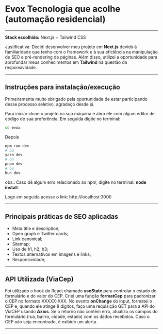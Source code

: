 # Evox Tecnologia que acolhe (automação residencial)
---
**Stack escolhida:** Next.js + Tailwind CSS

Justificativa: Decidi desenvolver meu projeto em **Next.js** devido à familiaridade que tenho com o framework e à sua eficiência na manipulação de SEO e pré-rendering de páginas. Além disso, utilizei a oportunidade para aprofundar meus conhecimentos em **Tailwind** na questão da responsividade.

---
## Instruções para instalação/execução

Primeiramente muito obrigado pela oportunidade de estar participando desse processo seletivo, agradeço desde já.

Para iniciar clone o projeto na sua máquina e abra ele com algum editor de código de sua preferência. Em seguida digite no terminal:

```bash
cd evox
```
Depois

```bash
npm run dev
# ou
yarn dev
# ou
pnpm dev
# ou
bun dev
```
obs.: Caso dê algum erro relacionado ao npm, digite no terminal: **node install**.

Logo em seguida acesse o link: http://localhost:3000

---
## Principais práticas de SEO aplicadas

- Meta title e description;
- Open graph e Twitter cards;
- Link canonical;
- Sitemap;
- Uso de h1, h2, h3;
- Textos alternativos em imagens e links;
- Responsividade;

---
## API Utilizada (ViaCep)

Foi utilizado o hook do React chamado **useState** para controlar o estado do formulário e do valor do CEP. Criei uma função **formatCep** para padronizar o CEP no formato XXXXX-XXX. No evento **onChange** do input, formatei o CEP e, quando ele atinge 8 dígitos, faço uma requisição GET para a API do ViaCEP usando **Axios**. Se o retorno não contém erro, atualizo os campos do formulário (rua, bairro, cidade, estado) com os dados recebidos. Caso o CEP não seja encontrado, é exibido um alerta.

---